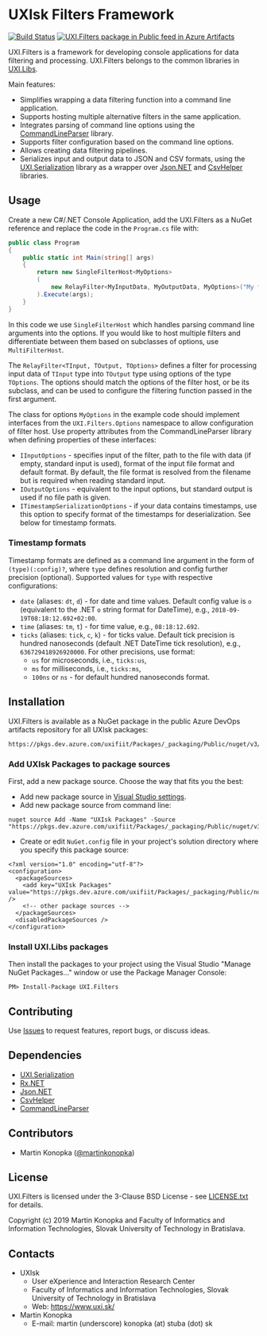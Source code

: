 # UXIsk Filters Framework
[![Build Status](https://dev.azure.com/uxifiit/UXI.Libs/_apis/build/status/uxifiit.Filters?branchName=master)](https://dev.azure.com/uxifiit/UXI.Libs/_build/latest?definitionId=5&branchName=master) [![UXI.Filters package in Public feed in Azure Artifacts](https://feeds.dev.azure.com/uxifiit/905a1e2c-1aff-45b3-bc72-dba43be0a133/_apis/public/Packaging/Feeds/990007cf-a847-406c-9fa5-dec22ee2ccdc/Packages/ef1fe12b-6fac-41f4-bceb-0d03621f757e/Badge)](https://dev.azure.com/uxifiit/Packages/_packaging?_a=package&feed=990007cf-a847-406c-9fa5-dec22ee2ccdc&package=ef1fe12b-6fac-41f4-bceb-0d03621f757e&preferRelease=true)

UXI.Filters is a framework for developing console applications for data filtering and processing. UXI.Filters belongs to the common libraries in [UXI.Libs](https://github.com/uxifiit/UXI.Libs).

Main features:
* Simplifies wrapping a data filtering function into a command line application.
* Supports hosting multiple alternative filters in the same application.
* Integrates parsing of command line options using the [CommandLineParser](https://github.com/commandlineparser/commandline) library.
* Supports filter configuration based on the command line options.
* Allows creating data filtering pipelines.
* Serializes input and output data to JSON and CSV formats, using the [UXI.Serialization](https://github.com/uxifiit/UXI.Libs) library as a wrapper over [Json.NET](https://github.com/JamesNK/Newtonsoft.Json) and [CsvHelper](https://github.com/JoshClose/CsvHelper) libraries.


## Usage

Create a new C#/.NET Console Application, add the UXI.Filters as a NuGet reference and replace the code in the `Program.cs` file with:

```csharp
public class Program 
{
    public static int Main(string[] args) 
    {
        return new SingleFilterHost<MyOptions>
        (
            new RelayFilter<MyInputData, MyOutputData, MyOptions>("My filter", (source, options, context) => MyFilterFunction(source, options))
        ).Execute(args);
    }
}
```

In this code we use `SingleFilterHost` which handles parsing command line arguments into the options.
If you would like to host multiple filters and differentiate between them based on subclasses of options, use `MultiFilterHost`. 

The `RelayFilter<TInput, TOutput, TOptions>` defines a filter for processing input data of `TInput` type into `TOutput` type using options of the type `TOptions`. The options should match the options of the filter host, or be its subclass, and can be used to configure the filtering function passed in the first argument.

The class for options `MyOptions` in the example code should implement interfaces from the `UXI.Filters.Options` namespace to allow configuration of filter host. Use property attributes from the CommandLineParser library when defining properties of these interfaces:
* `IInputOptions` - specifies input of the filter, path to the file with data (if empty, standard input is used), format of the input file format and default format. By default, the file format is resolved from the filename but is required when reading standard input.
* `IOutputOptions` - equivalent to the input options, but standard output is used if no file path is given.
* `ITimestampSerializationOptions` - if your data contains timestamps, use this option to specify format of the timestamps for deserialization. See below for timestamp formats.


### Timestamp formats

Timestamp formats are defined as a command line argument in the form of `(type)(:config)?`, where `type` defines resolution and config further precision (optional). Supported values for `type` with respective configurations:
* `date` (aliases: `dt`, `d`) - for date and time values. Default config value is `o` (equivalent to the .NET `o` string format for DateTime), e.g., `2018-09-19T08:18:12.692+02:00`.
* `time` (aliases: `tm`, `t`) - for time value, e.g., `08:18:12.692`.
* `ticks` (aliases: `tick`, `c`, `k`) - for ticks value. Default tick precision is hundred nanoseconds (default .NET DateTime tick resolution), e.g., `636729418926920000`. For other precisions, use format:
    * `us` for microseconds, i.e., `ticks:us`,
    * `ms` for milliseconds, i.e., `ticks:ms`,
    * `100ns` or `ns` - for default hundred nanoseconds format.  



## Installation

UXI.Filters is available as a NuGet package in the public Azure DevOps artifacts repository for all UXIsk packages:
```
https://pkgs.dev.azure.com/uxifiit/Packages/_packaging/Public/nuget/v3/index.json
```

### Add UXIsk Packages to package sources
First, add a new package source. Choose the way that fits you the best:
* Add new package source in [Visual Studio settings](https://docs.microsoft.com/en-us/azure/devops/artifacts/nuget/consume?view=azure-devops).
* Add new package source from command line:
```
nuget source Add -Name "UXIsk Packages" -Source "https://pkgs.dev.azure.com/uxifiit/Packages/_packaging/Public/nuget/v3/index.json"
```
* Create or edit `NuGet.config` file in your project's solution directory where you specify this package source:
```
<?xml version="1.0" encoding="utf-8"?>
<configuration>
  <packageSources>
    <add key="UXIsk Packages" value="https://pkgs.dev.azure.com/uxifiit/Packages/_packaging/Public/nuget/v3/index.json" />
    <!-- other package sources -->
  </packageSources>
  <disabledPackageSources />
</configuration>
```

### Install UXI.Libs packages

Then install the packages to your project using the Visual Studio "Manage NuGet Packages..." window or use the Package Manager Console:
```
PM> Install-Package UXI.Filters
```


## Contributing

Use [Issues](issues) to request features, report bugs, or discuss ideas.


## Dependencies

* [UXI.Serialization](https://github.com/uxifiit/UXI.Serialization)
* [Rx.NET](https://github.com/Reactive-Extensions/Rx.NET)
* [Json.NET](https://github.com/JamesNK/Newtonsoft.Json)
* [CsvHelper](https://github.com/JoshClose/CsvHelper)
* [CommandLineParser](https://github.com/commandlineparser/commandline)


## Contributors

* Martin Konopka ([@martinkonopka](https://github.com/martinkonopka))


## License

UXI.Filters is licensed under the 3-Clause BSD License - see [LICENSE.txt](LICENSE.txt) for details.

Copyright (c) 2019 Martin Konopka and Faculty of Informatics and Information Technologies, Slovak University of Technology in Bratislava.


## Contacts

* UXIsk
  * User eXperience and Interaction Research Center
  * Faculty of Informatics and Information Technologies, Slovak University of Technology in Bratislava
  * Web: https://www.uxi.sk/
* Martin Konopka
  * E-mail: martin (underscore) konopka (at) stuba (dot) sk
